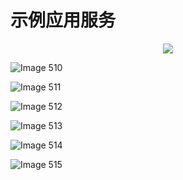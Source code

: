 # 示例应用服务 

<div align = "center"><img src = "images/000362.jpg"/></div>
  <p class="calibre1"><a id="calibre_link-533"></a><img src="images/000389.jpg" alt="Image 510" class="calibre2" /></p>  <p class="calibre1"><a id="calibre_link-534"></a><img src="images/000443.jpg" alt="Image 511" class="calibre2" /></p>  <p class="calibre1"><a id="calibre_link-535"></a><img src="images/000470.jpg" alt="Image 512" class="calibre2" /></p>  <p class="calibre1"><a id="calibre_link-536"></a><img src="images/000497.jpg" alt="Image 513" class="calibre2" /></p>  <p class="calibre1"><a id="calibre_link-537"></a><img src="images/000524.jpg" alt="Image 514" class="calibre2" /></p>  <p class="calibre1"><a id="calibre_link-538"></a><img src="images/000552.jpg" alt="Image 515" class="calibre2" /></p>    